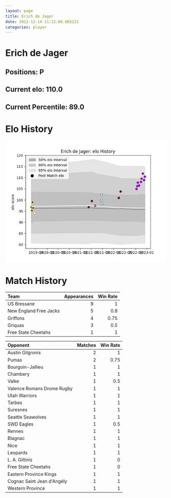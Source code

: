 ```yaml
---  
layout: page  
title: Erich de Jager  
date: 2022-12-14 11:12:04.665221  
categories: player  
---
```

# Erich de Jager

## Positions: P

## Current elo: 110.0

## Current Percentile: 89.0

# Elo History


![elo history](history_ErichdeJager.png)
# Match History


| Team                   |   Appearances |   Win Rate |
|:-----------------------|--------------:|-----------:|
| US Bressane            |             9 |       1    |
| New England Free Jacks |             5 |       0.8  |
| Griffons               |             4 |       0.75 |
| Griquas                |             3 |       0.5  |
| Free State Cheetahs    |             1 |       1    |

| Opponent                   |   Matches |   Win Rate |
|:---------------------------|----------:|-----------:|
| Austin Gilgronis           |         2 |       1    |
| Pumas                      |         2 |       0.75 |
| Bourgoin-Jallieu           |         1 |       1    |
| Chambery                   |         1 |       1    |
| Valke                      |         1 |       0.5  |
| Valence Romans Drome Rugby |         1 |       1    |
| Utah Warriors              |         1 |       1    |
| Tarbes                     |         1 |       1    |
| Suresnes                   |         1 |       1    |
| Seattle Seawolves          |         1 |       1    |
| SWD Eagles                 |         1 |       0.5  |
| Rennes                     |         1 |       1    |
| Blagnac                    |         1 |       1    |
| Nice                       |         1 |       1    |
| Leopards                   |         1 |       1    |
| L. A. Giltinis             |         1 |       0    |
| Free State Cheetahs        |         1 |       0    |
| Eastern Province Kings     |         1 |       1    |
| Cognac Saint Jean d'Angély |         1 |       1    |
| Western Province           |         1 |       1    |